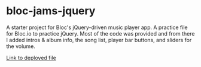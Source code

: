 # bloc-jams-jquery
A starter project for Bloc's jQuery-driven music player app. A practice file for Bloc.io to practice jQuery. Most of the code was provided and from there I added intros & album info, the song list, player bar buttons, and sliders for the volume.

[Link to deployed file](https://blocjams1988.netlify.com/)
